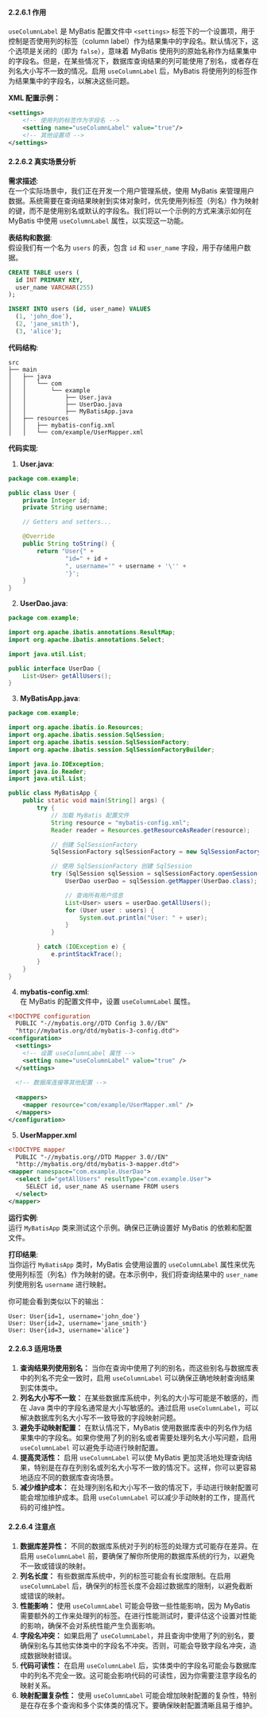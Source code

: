 <a name="NgPLd"></a>
#### 2.2.6.1 作用
`useColumnLabel` 是 MyBatis 配置文件中 `<settings>` 标签下的一个设置项，用于控制是否使用列的标签（column label）作为结果集中的字段名。默认情况下，这个选项是关闭的（即为 `false`），意味着 MyBatis 使用列的原始名称作为结果集中的字段名。但是，在某些情况下，数据库查询结果的列可能使用了别名，或者存在列名大小写不一致的情况。启用 `useColumnLabel` 后，MyBatis 将使用列的标签作为结果集中的字段名，以解决这些问题。

**XML 配置示例：**

```xml
<settings>
    <!-- 使用列的标签作为字段名 -->
    <setting name="useColumnLabel" value="true"/>
    <!-- 其他设置项 -->
</settings>
```

<a name="FENbI"></a>
#### **2.2.6.2 真实场景分析**
**需求描述**:<br />在一个实际场景中，我们正在开发一个用户管理系统，使用 MyBatis 来管理用户数据。系统需要在查询结果映射到实体对象时，优先使用列标签（列名）作为映射的键，而不是使用别名或默认的字段名。我们将以一个示例的方式来演示如何在 MyBatis 中使用 `useColumnLabel` 属性，以实现这一功能。

**表结构和数据**:<br />假设我们有一个名为 `users` 的表，包含 `id` 和 `user_name` 字段，用于存储用户数据。

```sql
CREATE TABLE users (
  id INT PRIMARY KEY,
  user_name VARCHAR(255)
);

INSERT INTO users (id, user_name) VALUES
  (1, 'john_doe'),
  (2, 'jane_smith'),
  (3, 'alice');
```

**代码结构**:

```
src
├── main
│   ├── java
│   │   └── com
│   │       └── example
│   │           ├── User.java
│   │           ├── UserDao.java
│   │           ├── MyBatisApp.java
│   ├── resources
│   │   ├── mybatis-config.xml
│   │   └── com/example/UserMapper.xml

```

**代码实现**:

1. **User.java**:

```java
package com.example;

public class User {
    private Integer id;
    private String username;

    // Getters and setters...

    @Override
    public String toString() {
        return "User{" +
                "id=" + id +
                ", username='" + username + '\'' +
                '}';
    }
}
```

2. **UserDao.java**:

```java
package com.example;

import org.apache.ibatis.annotations.ResultMap;
import org.apache.ibatis.annotations.Select;

import java.util.List;

public interface UserDao {
    List<User> getAllUsers();
}
```

3. **MyBatisApp.java**:

```java
package com.example;

import org.apache.ibatis.io.Resources;
import org.apache.ibatis.session.SqlSession;
import org.apache.ibatis.session.SqlSessionFactory;
import org.apache.ibatis.session.SqlSessionFactoryBuilder;

import java.io.IOException;
import java.io.Reader;
import java.util.List;

public class MyBatisApp {
    public static void main(String[] args) {
        try {
            // 加载 MyBatis 配置文件
            String resource = "mybatis-config.xml";
            Reader reader = Resources.getResourceAsReader(resource);

            // 创建 SqlSessionFactory
            SqlSessionFactory sqlSessionFactory = new SqlSessionFactoryBuilder().build(reader);

            // 使用 SqlSessionFactory 创建 SqlSession
            try (SqlSession sqlSession = sqlSessionFactory.openSession()) {
                UserDao userDao = sqlSession.getMapper(UserDao.class);

                // 查询所有用户信息
                List<User> users = userDao.getAllUsers();
                for (User user : users) {
                    System.out.println("User: " + user);
                }
            }

        } catch (IOException e) {
            e.printStackTrace();
        }
    }
}
```

4. **mybatis-config.xml**:<br />在 MyBatis 的配置文件中，设置 `useColumnLabel` 属性。

```xml
<!DOCTYPE configuration
  PUBLIC "-//mybatis.org//DTD Config 3.0//EN"
  "http://mybatis.org/dtd/mybatis-3-config.dtd">
<configuration>
  <settings>
    <!-- 设置 useColumnLabel 属性 -->
    <setting name="useColumnLabel" value="true" />
  </settings>
  
  <!-- 数据库连接等其他配置 -->
  
  <mappers>
    <mapper resource="com/example/UserMapper.xml" />
  </mappers>
</configuration>
```

5. **UserMapper.xml**
```xml
<!DOCTYPE mapper
  PUBLIC "-//mybatis.org//DTD Mapper 3.0//EN"
  "http://mybatis.org/dtd/mybatis-3-mapper.dtd">
<mapper namespace="com.example.UserDao">
  <select id="getAllUsers" resultType="com.example.User">
     SELECT id, user_name AS username FROM users
  </select>
</mapper>
```
**运行实例**:<br />运行 `MyBatisApp` 类来测试这个示例。确保已正确设置好 MyBatis 的依赖和配置文件。

**打印结果**:<br />当你运行 `MyBatisApp` 类时，MyBatis 会使用设置的 `useColumnLabel` 属性来优先使用列标签（列名）作为映射的键。在本示例中，我们将查询结果中的 `user_name` 列使用别名 `username` 进行映射。

你可能会看到类似以下的输出：

```
User: User{id=1, username='john_doe'}
User: User{id=2, username='jane_smith'}
User: User{id=3, username='alice'}
```


<a name="binFF"></a>
#### **2.2.6.3 适用场景**

1.  **查询结果列使用别名：** 当你在查询中使用了列的别名，而这些别名与数据库表中的列名不完全一致时，启用 `useColumnLabel` 可以确保正确地映射查询结果到实体类中。 
2.  **列名大小写不一致：** 在某些数据库系统中，列名的大小写可能是不敏感的，而在 Java 类中的字段名通常是大小写敏感的。通过启用 `useColumnLabel`，可以解决数据库列名大小写不一致导致的字段映射问题。 
3.  **避免手动映射配置：** 在默认情况下，MyBatis 使用数据库表中的列名作为结果集中的字段名。如果你使用了列的别名或者需要处理列名大小写问题，启用 `useColumnLabel` 可以避免手动进行映射配置。 
4.  **提高灵活性：** 启用 `useColumnLabel` 可以使 MyBatis 更加灵活地处理查询结果，特别是在存在列别名或列名大小写不一致的情况下。这样，你可以更容易地适应不同的数据库查询场景。 
5.  **减少维护成本：** 在处理列别名和大小写不一致的情况下，手动进行映射配置可能会增加维护成本。启用 `useColumnLabel` 可以减少手动映射的工作，提高代码的可维护性。 

<a name="b9932"></a>
#### 2.2.6.4 注意点

1.  **数据库差异性：** 不同的数据库系统对于列的标签的处理方式可能存在差异。在启用 `useColumnLabel` 前，要确保了解你所使用的数据库系统的行为，以避免不一致或错误的映射。 
2.  **列名长度：** 有些数据库系统中，列的标签可能会有长度限制。在启用 `useColumnLabel` 后，确保列的标签长度不会超过数据库的限制，以避免截断或错误的映射。 
3.  **性能影响：** 使用 `useColumnLabel` 可能会导致一些性能影响，因为 MyBatis 需要额外的工作来处理列的标签。在进行性能测试时，要评估这个设置对性能的影响，确保不会对系统性能产生负面影响。 
4.  **字段名冲突：** 如果启用了 `useColumnLabel`，并且查询中使用了列的别名，要确保别名与其他实体类中的字段名不冲突。否则，可能会导致字段名冲突，造成数据映射错误。 
5.  **代码可读性：** 在启用 `useColumnLabel` 后，实体类中的字段名可能会与数据库中的列名不完全一致。这可能会影响代码的可读性，因为你需要注意字段名的映射关系。 
6.  **映射配置复杂性：** 使用 `useColumnLabel` 可能会增加映射配置的复杂性，特别是在存在多个查询和多个实体类的情况下。要确保映射配置清晰且易于维护。 


<a name="J81LL"></a>
### <br />
